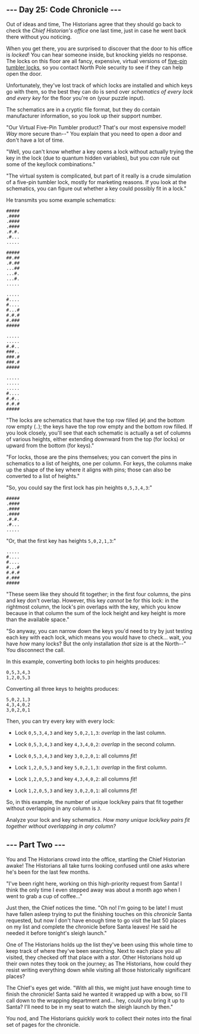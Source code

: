 ## --- Day 25: Code Chronicle --- ##

Out of ideas and time, The Historians agree that they should go back to
check the *Chief Historian's office* one last time, just in case he
went back there without you noticing.

When you get there, you are surprised to discover that the door to his
office is *locked*! You can hear someone inside, but knocking yields no
response. The locks on this floor are all fancy, expensive, virtual
versions of [five-pin tumbler locks](https://en.wikipedia.org/wiki/Pin_tumbler_lock),
so you contact North Pole security to see if they can help open the
door.

Unfortunately, they've lost track of which locks are installed and
which keys go with them, so the best they can do is send over *schematics
of every lock and every key* for the floor you're on (your puzzle
input).

The schematics are in a cryptic file format, but they do contain
manufacturer information, so you look up their support number.

"Our Virtual Five-Pin Tumbler product? That's our most expensive model!
*Way* more secure than--" You explain that you need to open a door and
don't have a lot of time.

"Well, you can't know whether a key opens a lock without actually
trying the key in the lock (due to quantum hidden variables), but you *can*
rule out some of the key/lock combinations."

"The virtual system is complicated, but part of it really is a crude
simulation of a five-pin tumbler lock, mostly for marketing reasons. If
you look at the schematics, you can figure out whether a key could
possibly fit in a lock."

He transmits you some example schematics:

    #####
    .####
    .####
    .####
    .#.#.
    .#...
    .....
    
    #####
    ##.##
    .#.##
    ...##
    ...#.
    ...#.
    .....
    
    .....
    #....
    #....
    #...#
    #.#.#
    #.###
    #####
    
    .....
    .....
    #.#..
    ###..
    ###.#
    ###.#
    #####
    
    .....
    .....
    .....
    #....
    #.#..
    #.#.#
    #####

"The locks are schematics that have the top row filled (`#`) and the
bottom row empty (`.`); the keys have the top row empty and the bottom
row filled. If you look closely, you'll see that each schematic is
actually a set of columns of various heights, either extending downward
from the top (for locks) or upward from the bottom (for keys)."

"For locks, those are the pins themselves; you can convert the pins in
schematics to a list of heights, one per column. For keys, the columns
make up the shape of the key where it aligns with pins; those can also
be converted to a list of heights."

"So, you could say the first lock has pin heights `0,5,3,4,3`:"

    #####
    .####
    .####
    .####
    .#.#.
    .#...
    .....

"Or, that the first key has heights `5,0,2,1,3`:"

    .....
    #....
    #....
    #...#
    #.#.#
    #.###
    #####

"These seem like they should fit together; in the first four columns,
the pins and key don't overlap. However, this key *cannot* be for this
lock: in the rightmost column, the lock's pin overlaps with the key,
which you know because in that column the sum of the lock height and
key height is more than the available space."

"So anyway, you can narrow down the keys you'd need to try by just
testing each key with each lock, which means you would have to check...
wait, you have *how* many locks? But the only installation *that* size
is at the North--" You disconnect the call.

In this example, converting both locks to pin heights produces:

    0,5,3,4,3
    1,2,0,5,3

Converting all three keys to heights produces:

    5,0,2,1,3
    4,3,4,0,2
    3,0,2,0,1

Then, you can try every key with every lock:

  * Lock `0,5,3,4,3` and key `5,0,2,1,3`: *overlap* in the last column.

  * Lock `0,5,3,4,3` and key `4,3,4,0,2`: *overlap* in the second
    column.

  * Lock `0,5,3,4,3` and key `3,0,2,0,1`: all columns *fit*!

  * Lock `1,2,0,5,3` and key `5,0,2,1,3`: *overlap* in the first
    column.

  * Lock `1,2,0,5,3` and key `4,3,4,0,2`: all columns *fit*!

  * Lock `1,2,0,5,3` and key `3,0,2,0,1`: all columns *fit*!

So, in this example, the number of unique lock/key pairs that fit
together without overlapping in any column is *`3`*.

Analyze your lock and key schematics. *How many unique lock/key pairs
fit together without overlapping in any column?*

## --- Part Two --- ##

You and The Historians crowd into the office, startling the Chief
Historian awake! The Historians all take turns looking confused until
one asks where he's been for the last few months.

"I've been right here, working on this high-priority request from
Santa! I think the only time I even stepped away was about a month ago
when I went to grab a cup of coffee..."

Just then, the Chief notices the time. "Oh no! I'm going to be late! I
must have fallen asleep trying to put the finishing touches on this *chronicle*
Santa requested, but now I don't have enough time to go visit the last
50 places on my list and complete the chronicle before Santa leaves! He
said he needed it before tonight's sleigh launch."

One of The Historians holds up the list they've been using this whole
time to keep track of where they've been searching. Next to each place
you all visited, they checked off that place with a *star*. Other
Historians hold up their own notes they took on the journey; as The
Historians, how could they resist writing everything down while
visiting all those historically significant places?

The Chief's eyes get wide. "With all this, we might just have enough
time to finish the chronicle! Santa said he wanted it wrapped up with a
bow, so I'll call down to the wrapping department and... hey, could *you*
bring it up to Santa? I'll need to be in my seat to watch the sleigh
launch by then."

You nod, and The Historians quickly work to collect their notes into
the final set of pages for the chronicle.
